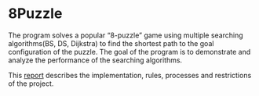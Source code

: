# 8Puzzle
The program solves a popular “8-puzzle” game using multiple searching algorithms(BS, DS, Dijkstra) to find the shortest path to the goal configuration of the puzzle. The goal of the program is to demonstrate and analyze the performance of the searching algorithms.

This  [report](8Puzzle%20Using%20BFS%2C%20DFS%2C%20Dijkstra/Report.pdf) describes the implementation, rules, processes and restrictions of the project.
 
